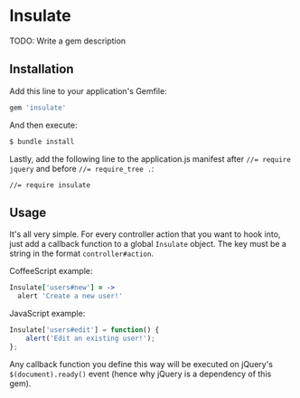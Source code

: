 # Insulate

TODO: Write a gem description

## Installation

Add this line to your application's Gemfile:

```ruby
gem 'insulate'
```

And then execute:

```bash
$ bundle install
```

Lastly, add the following line to the application.js manifest after `//= require jquery` and before `//= require_tree .`:

```
//= require insulate
```

## Usage

It's all very simple. For every controller action that you want to hook into, just add a callback function to a global `Insulate` object. The key must be a string in the format `controller#action`.

CoffeeScript example:

```coffeescript
Insulate['users#new'] = ->
  alert 'Create a new user!'
```

JavaScript example:

```javascript
Insulate['users#edit'] = function() {
    alert('Edit an existing user!');
};
```

Any callback function you define this way will be executed on jQuery's `$(document).ready()` event (hence why jQuery is a dependency of this gem).
